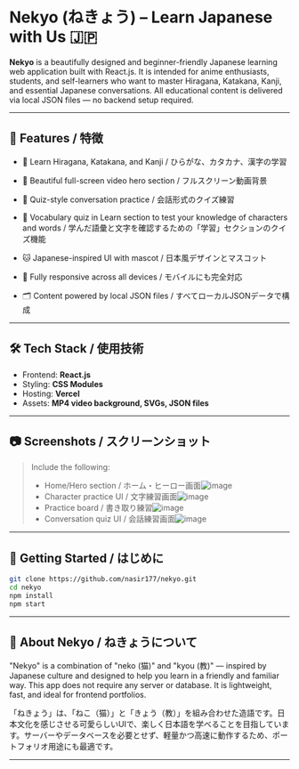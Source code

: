 # Nekyo (ねきょう) – Learn Japanese with Us 🇯🇵

**Nekyo** is a beautifully designed and beginner-friendly Japanese learning web application built with React.js. It is intended for anime enthusiasts, students, and self-learners who want to master Hiragana, Katakana, Kanji, and essential Japanese conversations. All educational content is delivered via local JSON files — no backend setup required.

---

## 🌟 Features / 特徴

* 🎴 Learn Hiragana, Katakana, and Kanji / ひらがな、カタカナ、漢字の学習

* 🎨 Beautiful full-screen video hero section / フルスクリーン動画背景

* 🧠 Quiz-style conversation practice / 会話形式のクイズ練習

* 📝 Vocabulary quiz in Learn section to test your knowledge of characters and words / 学んだ語彙と文字を確認するための「学習」セクションのクイズ機能

* 🐱 Japanese-inspired UI with mascot / 日本風デザインとマスコット

* 📱 Fully responsive across all devices / モバイルにも完全対応

* 🗂️ Content powered by local JSON files / すべてローカルJSONデータで構成

---

## 🛠️ Tech Stack / 使用技術

* Frontend: **React.js**
* Styling: **CSS Modules**
* Hosting: **Vercel**
* Assets: **MP4 video background, SVGs, JSON files**

---

## 📷 Screenshots / スクリーンショット

> Include the following:
>
> * Home/Hero section / ホーム・ヒーロー画面![image](https://github.com/user-attachments/assets/7fe24e48-5a17-4583-ae2a-408a65a69e2b)
> * Character practice UI / 文字練習画面![image](https://github.com/user-attachments/assets/237c8446-2a87-4ce9-9094-2c827f4a8272)
> * Practice board / 書き取り練習![image](https://github.com/user-attachments/assets/e997184f-08ca-4875-8302-8e2735809d35)
> * Conversation quiz UI / 会話練習画面![image](https://github.com/user-attachments/assets/0375cfc8-d780-411c-908b-ca8c7654fc2d)


---

## 🚀 Getting Started / はじめに

```bash
git clone https://github.com/nasir177/nekyo.git
cd nekyo
npm install
npm start
```

---

## 🗾 About Nekyo / ねきょうについて

"Nekyo" is a combination of "neko (猫)" and "kyou (教)" — inspired by Japanese culture and designed to help you learn in a friendly and familiar way. This app does not require any server or database. It is lightweight, fast, and ideal for frontend portfolios.

「ねきょう」は、「ねこ（猫）」と「きょう（教）」を組み合わせた造語です。日本文化を感じさせる可愛らしいUIで、楽しく日本語を学べることを目指しています。サーバーやデータベースを必要とせず、軽量かつ高速に動作するため、ポートフォリオ用途にも最適です。

---


